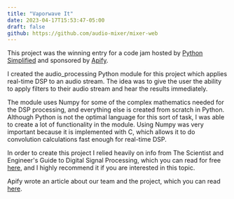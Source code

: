 ```yaml
---
title: "Vaporwave It"
date: 2023-04-17T15:53:47-05:00
draft: false
github: https://github.com/audio-mixer/mixer-web
---
```

This project was the winning entry for a code jam hosted by [Python Simplified](https://www.youtube.com/c/pythonsimplified) and sponsored by [Apify](https://apify.com/).

I created the audio_processing Python module for this project which applies real-time DSP to an audio stream. The idea was to give the user the ability to apply filters to their audio stream and hear the results immediately.

The module uses Numpy for some of the complex mathematics needed for the DSP processing, and everything else is created from scratch in Python. Although Python is not the optimal language for this sort of task, I was able to create a lot of functionality in the module. Using Numpy was very important because it is implemented with C, which allows it to do convolution calculations fast enough for real-time DSP. 

In order to create this project I relied heavily on info from The Scientist and Engineer's Guide to Digital Signal Processing, which you can read for free [here](https://www.dspguide.com/), and I highly recommend it if you are interested in this topic. 

Apify wrote an article about our team and the project, which you can read [here](https://blog.apify.com/apify-python-simplified-code-jam/).

